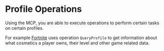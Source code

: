 # Profile Operations
Using the MCP, you are able to execute operations to perform certain tasks on certain profiles.

For example [Fortnite](https://fortnite.com) uses operation `QueryProfile` to get information about what cosmetics a player owns, their level and other game related data.